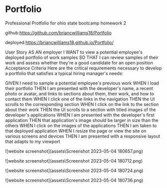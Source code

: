 # Portfolio
Professional Protfolio for ohio state bootcamp homework 2

github:https://github.com/briancwilliams18/Portfolio

deployed:https://briancwilliams18.github.io/Portfolio/

User Story
AS AN employer
I WANT to view a potential employee's deployed portfolio of work samples
SO THAT I can review samples of their work and assess whether they're a good candidate for an open position
Acceptance Criteria
Here are the critical requirements necessary to develop a portfolio that satisfies a typical hiring manager's needs:

GIVEN I need to sample a potential employee's previous work
WHEN I load their portfolio
THEN I am presented with the developer's name, a recent photo or avatar, and links to sections about them, their work, and how to contact them
WHEN I click one of the links in the navigation
THEN the UI scrolls to the corresponding section
WHEN I click on the link to the section about their work
THEN the UI scrolls to a section with titled images of the developer's applications
WHEN I am presented with the developer's first application
THEN that application's image should be larger in size than the others
WHEN I click on the images of the applications
THEN I am taken to that deployed application
WHEN I resize the page or view the site on various screens and devices
THEN I am presented with a responsive layout that adapts to my viewport



![website screenshot](assets\Screenshot 2023-05-04 180657.png)

![website screenshot](assets\Screenshot 2023-05-04 180712.png)

![website screenshot](assets\Screenshot 2023-05-04 180724.png)

![website screenshot](assets\Screenshot 2023-05-04 180736.png)
